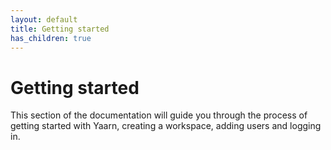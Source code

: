 ```yaml
---
layout: default
title: Getting started
has_children: true
---
```


# Getting started

This section of the documentation will guide you through the process of getting started with Yaarn, creating a workspace, adding users and logging in.
